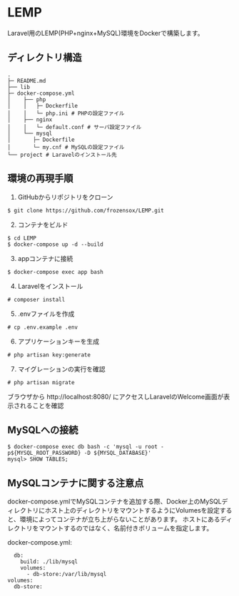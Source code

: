 # LEMP
Laravel用のLEMP(PHP+nginx+MySQL)環境をDockerで構築します。
## ディレクトリ構造
```
.
├─ README.md
├── lib
├─ docker-compose.yml
│    ├── php
│    │   ├─ Dockerfile
│    │   └─ php.ini # PHPの設定ファイル
│    ├── nginx
│    │   └─ default.conf # サーバ設定ファイル
│    └── mysql
│       ├─ Dockerfile
│       └─ my.cnf # MySQLの設定ファイル
└── project # Laravelのインストール先
```

## 環境の再現手順
1. GitHubからリポジトリをクローン
```
$ git clone https://github.com/frozensox/LEMP.git
```
2. コンテナをビルド
```
$ cd LEMP
$ docker-compose up -d --build
```
3. appコンテナに接続
```
$ docker-compose exec app bash
```
4. Laravelをインストール
```
# composer install
```
5. .envファイルを作成
```
# cp .env.example .env
```
6. アプリケーションキーを生成
```
# php artisan key:generate
```
7. マイグレーションの実行を確認
```
# php artisan migrate
```
ブラウザから http://localhost:8080/ にアクセスしLaravelのWelcome画面が表示されることを確認

## MySQLへの接続
```
$ docker-compose exec db bash -c 'mysql -u root -p${MYSQL_ROOT_PASSWORD} -D ${MYSQL_DATABASE}'
mysql> SHOW TABLES;
```

## MySQLコンテナに関する注意点
docker-compose.ymlでMySQLコンテナを追加する際、Docker上のMySQLディレクトリにホスト上のディレクトリをマウントするようにVolumesを設定すると、環境によってコンテナが立ち上がらないことがあります。
ホストにあるディレクトリをマウントするのではなく、名前付きボリュームを指定します。  
  
docker-compose.yml:
```
  db:
    build: ./lib/mysql
    volumes:
      - db-store:/var/lib/mysql
volumes:
  db-store:
```
